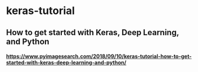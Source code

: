 # keras-tutorial
## How to get started with Keras, Deep Learning, and Python
#### https://www.pyimagesearch.com/2018/09/10/keras-tutorial-how-to-get-started-with-keras-deep-learning-and-python/
